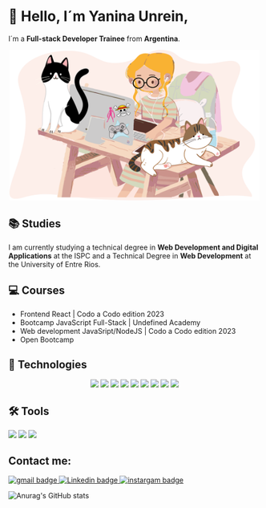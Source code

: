 # 👋 Hello, I´m Yanina Unrein,

I´m a **Full-stack Developer Trainee** from **Argentina**.

<p align="center">
<img src="./img/portfolio.png" alt="Presentacion" width ="500" height="300" />
</p>

## 	:books: Studies
I am currently studying a technical degree in **Web Development and Digital Applications** at the ISPC and a Technical Degree in **Web Development** at the University of Entre Rios.

## 	:computer: Courses
- Frontend React | Codo a Codo edition 2023
- Bootcamp JavaScript Full-Stack | Undefined Academy
- Web development JavaSript/NodeJS | Codo a Codo edition 2023
- Open Bootcamp

## :rocket: Technologies
<div align="center">
<img src="https://img.shields.io/badge/HTML5-E34F26?style=for-the-badge&logo=html5&logoColor=white">
<img src="https://img.shields.io/badge/CSS3-1572B6?style=for-the-badge&logo=css3&logoColor=white">
<img src="https://img.shields.io/badge/JavaScript-323330?style=for-the-badge&logo=javascript&logoColor=F7DF1E">
<img src="https://img.shields.io/badge/TypeScript-007ACC?style=for-the-badge&logo=typescript&logoColor=white">
<img src="https://img.shields.io/badge/MySQL-005C84?style=for-the-badge&logo=mysql&logoColor=white">
<img src="https://img.shields.io/badge/Angular-DD0031?style=for-the-badge&logo=angular&logoColor=white">
<img src="https://img.shields.io/badge/Bootstrap-563D7C?style=for-the-badge&logo=bootstrap&logoColor=white">
<img src="https://img.shields.io/badge/Python-FFD43B?style=for-the-badge&logo=python&logoColor=blue">
<img src="https://img.shields.io/badge/Django-092E20?style=for-the-badge&logo=django&logoColor=green">
</div>

## :hammer_and_wrench: Tools
<div>
<img src="https://img.shields.io/badge/VSCode-0078D4?style=for-the-badge&logo=visual%20studio%20code&logoColor=white">
<img src="https://img.shields.io/badge/GIT-E44C30?style=for-the-badge&logo=git&logoColor=white">
<img src="https://img.shields.io/badge/GitHub-100000?style=for-the-badge&logo=github&logoColor=white">
</div>

## Contact me: 
<div>
<a href="mailto:unrein.syanina@gmail.com" target="blank"> 
<img src="https://img.shields.io/badge/Gmail-D14836?style=for-the-badge&logo=gmail&logoColor=white" alt="gmail badge"/> </a>

<a href="https://www.linkedin.com/in/yanina-unrein-719716b6/" target="blank"> 
<img src="https://img.shields.io/badge/LinkedIn-0077B5?style=for-the-badge&logo=linkedin&logoColor=white" alt="Linkedin badge"/> </a>

<a href="https://www.instagram.com/yanina_unrein/" target="blank"> 
<img src="https://img.shields.io/badge/Instagram-E4405F?style=for-the-badge&logo=instagram&logoColor=white" alt="instargam badge"/> </a>
</div>  


![Anurag's GitHub stats](https://github-readme-stats.vercel.app/api?username=Yanina-Unrein&show_icons=true&theme=radical)
